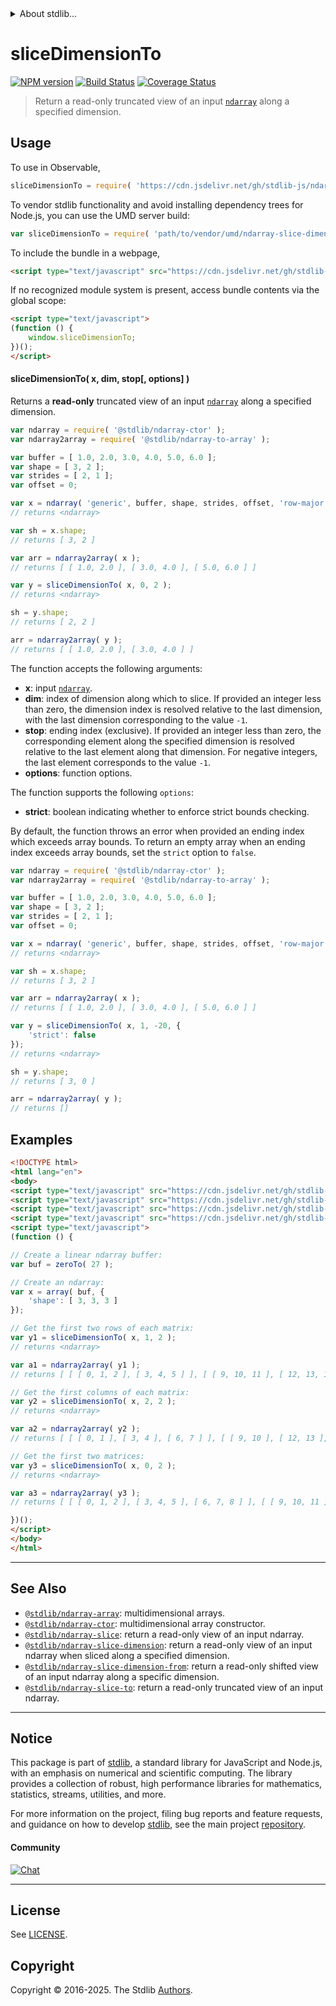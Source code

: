 <!--

@license Apache-2.0

Copyright (c) 2023 The Stdlib Authors.

Licensed under the Apache License, Version 2.0 (the "License");
you may not use this file except in compliance with the License.
You may obtain a copy of the License at

   http://www.apache.org/licenses/LICENSE-2.0

Unless required by applicable law or agreed to in writing, software
distributed under the License is distributed on an "AS IS" BASIS,
WITHOUT WARRANTIES OR CONDITIONS OF ANY KIND, either express or implied.
See the License for the specific language governing permissions and
limitations under the License.

-->


<details>
  <summary>
    About stdlib...
  </summary>
  <p>We believe in a future in which the web is a preferred environment for numerical computation. To help realize this future, we've built stdlib. stdlib is a standard library, with an emphasis on numerical and scientific computation, written in JavaScript (and C) for execution in browsers and in Node.js.</p>
  <p>The library is fully decomposable, being architected in such a way that you can swap out and mix and match APIs and functionality to cater to your exact preferences and use cases.</p>
  <p>When you use stdlib, you can be absolutely certain that you are using the most thorough, rigorous, well-written, studied, documented, tested, measured, and high-quality code out there.</p>
  <p>To join us in bringing numerical computing to the web, get started by checking us out on <a href="https://github.com/stdlib-js/stdlib">GitHub</a>, and please consider <a href="https://opencollective.com/stdlib">financially supporting stdlib</a>. We greatly appreciate your continued support!</p>
</details>

# sliceDimensionTo

[![NPM version][npm-image]][npm-url] [![Build Status][test-image]][test-url] [![Coverage Status][coverage-image]][coverage-url] <!-- [![dependencies][dependencies-image]][dependencies-url] -->

> Return a read-only truncated view of an input [`ndarray`][@stdlib/ndarray/ctor] along a specified dimension.

<!-- Section to include introductory text. Make sure to keep an empty line after the intro `section` element and another before the `/section` close. -->

<section class="intro">

</section>

<!-- /.intro -->

<!-- Package usage documentation. -->



<section class="usage">

## Usage

To use in Observable,

```javascript
sliceDimensionTo = require( 'https://cdn.jsdelivr.net/gh/stdlib-js/ndarray-slice-dimension-to@umd/browser.js' )
```

To vendor stdlib functionality and avoid installing dependency trees for Node.js, you can use the UMD server build:

```javascript
var sliceDimensionTo = require( 'path/to/vendor/umd/ndarray-slice-dimension-to/index.js' )
```

To include the bundle in a webpage,

```html
<script type="text/javascript" src="https://cdn.jsdelivr.net/gh/stdlib-js/ndarray-slice-dimension-to@umd/browser.js"></script>
```

If no recognized module system is present, access bundle contents via the global scope:

```html
<script type="text/javascript">
(function () {
    window.sliceDimensionTo;
})();
</script>
```

#### sliceDimensionTo( x, dim, stop\[, options] )

Returns a **read-only** truncated view of an input [`ndarray`][@stdlib/ndarray/ctor] along a specified dimension.

```javascript
var ndarray = require( '@stdlib/ndarray-ctor' );
var ndarray2array = require( '@stdlib/ndarray-to-array' );

var buffer = [ 1.0, 2.0, 3.0, 4.0, 5.0, 6.0 ];
var shape = [ 3, 2 ];
var strides = [ 2, 1 ];
var offset = 0;

var x = ndarray( 'generic', buffer, shape, strides, offset, 'row-major' );
// returns <ndarray>

var sh = x.shape;
// returns [ 3, 2 ]

var arr = ndarray2array( x );
// returns [ [ 1.0, 2.0 ], [ 3.0, 4.0 ], [ 5.0, 6.0 ] ]

var y = sliceDimensionTo( x, 0, 2 );
// returns <ndarray>

sh = y.shape;
// returns [ 2, 2 ]

arr = ndarray2array( y );
// returns [ [ 1.0, 2.0 ], [ 3.0, 4.0 ] ]
```

The function accepts the following arguments:

-   **x**: input [`ndarray`][@stdlib/ndarray/ctor].
-   **dim**: index of dimension along which to slice. If provided an integer less than zero, the dimension index is resolved relative to the last dimension, with the last dimension corresponding to the value `-1`.
-   **stop**: ending index (exclusive). If provided an integer less than zero, the corresponding element along the specified dimension is resolved relative to the last element along that dimension. For negative integers, the last element corresponds to the value `-1`.
-   **options**: function options.

The function supports the following `options`:

-   **strict**: boolean indicating whether to enforce strict bounds checking.

By default, the function throws an error when provided an ending index which exceeds array bounds. To return an empty array when an ending index exceeds array bounds, set the `strict` option to `false`.

```javascript
var ndarray = require( '@stdlib/ndarray-ctor' );
var ndarray2array = require( '@stdlib/ndarray-to-array' );

var buffer = [ 1.0, 2.0, 3.0, 4.0, 5.0, 6.0 ];
var shape = [ 3, 2 ];
var strides = [ 2, 1 ];
var offset = 0;

var x = ndarray( 'generic', buffer, shape, strides, offset, 'row-major' );
// returns <ndarray>

var sh = x.shape;
// returns [ 3, 2 ]

var arr = ndarray2array( x );
// returns [ [ 1.0, 2.0 ], [ 3.0, 4.0 ], [ 5.0, 6.0 ] ]

var y = sliceDimensionTo( x, 1, -20, {
    'strict': false
});
// returns <ndarray>

sh = y.shape;
// returns [ 3, 0 ]

arr = ndarray2array( y );
// returns []
```

</section>

<!-- /.usage -->

<!-- Package usage notes. Make sure to keep an empty line after the `section` element and another before the `/section` close. -->

<section class="notes">

</section>

<!-- /.notes -->

<!-- Package usage examples. -->

<section class="examples">

## Examples

<!-- eslint no-undef: "error" -->

```html
<!DOCTYPE html>
<html lang="en">
<body>
<script type="text/javascript" src="https://cdn.jsdelivr.net/gh/stdlib-js/ndarray-array@umd/browser.js"></script>
<script type="text/javascript" src="https://cdn.jsdelivr.net/gh/stdlib-js/ndarray-to-array@umd/browser.js"></script>
<script type="text/javascript" src="https://cdn.jsdelivr.net/gh/stdlib-js/array-base-zero-to@umd/browser.js"></script>
<script type="text/javascript" src="https://cdn.jsdelivr.net/gh/stdlib-js/ndarray-slice-dimension-to@umd/browser.js"></script>
<script type="text/javascript">
(function () {

// Create a linear ndarray buffer:
var buf = zeroTo( 27 );

// Create an ndarray:
var x = array( buf, {
    'shape': [ 3, 3, 3 ]
});

// Get the first two rows of each matrix:
var y1 = sliceDimensionTo( x, 1, 2 );
// returns <ndarray>

var a1 = ndarray2array( y1 );
// returns [ [ [ 0, 1, 2 ], [ 3, 4, 5 ] ], [ [ 9, 10, 11 ], [ 12, 13, 14 ] ], [ [ 18, 19, 20 ], [ 21, 22, 23 ] ] ]

// Get the first columns of each matrix:
var y2 = sliceDimensionTo( x, 2, 2 );
// returns <ndarray>

var a2 = ndarray2array( y2 );
// returns [ [ [ 0, 1 ], [ 3, 4 ], [ 6, 7 ] ], [ [ 9, 10 ], [ 12, 13 ], [ 15, 16 ] ], [ [ 18, 19 ], [ 21, 22 ], [ 24, 25 ] ] ]

// Get the first two matrices:
var y3 = sliceDimensionTo( x, 0, 2 );
// returns <ndarray>

var a3 = ndarray2array( y3 );
// returns [ [ [ 0, 1, 2 ], [ 3, 4, 5 ], [ 6, 7, 8 ] ], [ [ 9, 10, 11 ], [ 12, 13, 14 ], [ 15, 16, 17 ] ] ]

})();
</script>
</body>
</html>
```

</section>

<!-- /.examples -->

<!-- Section to include cited references. If references are included, add a horizontal rule *before* the section. Make sure to keep an empty line after the `section` element and another before the `/section` close. -->

<section class="references">

</section>

<!-- /.references -->

<!-- Section for related `stdlib` packages. Do not manually edit this section, as it is automatically populated. -->

<section class="related">

* * *

## See Also

-   <span class="package-name">[`@stdlib/ndarray-array`][@stdlib/ndarray/array]</span><span class="delimiter">: </span><span class="description">multidimensional arrays.</span>
-   <span class="package-name">[`@stdlib/ndarray-ctor`][@stdlib/ndarray/ctor]</span><span class="delimiter">: </span><span class="description">multidimensional array constructor.</span>
-   <span class="package-name">[`@stdlib/ndarray-slice`][@stdlib/ndarray/slice]</span><span class="delimiter">: </span><span class="description">return a read-only view of an input ndarray.</span>
-   <span class="package-name">[`@stdlib/ndarray-slice-dimension`][@stdlib/ndarray/slice-dimension]</span><span class="delimiter">: </span><span class="description">return a read-only view of an input ndarray when sliced along a specified dimension.</span>
-   <span class="package-name">[`@stdlib/ndarray-slice-dimension-from`][@stdlib/ndarray/slice-dimension-from]</span><span class="delimiter">: </span><span class="description">return a read-only shifted view of an input ndarray along a specific dimension.</span>
-   <span class="package-name">[`@stdlib/ndarray-slice-to`][@stdlib/ndarray/slice-to]</span><span class="delimiter">: </span><span class="description">return a read-only truncated view of an input ndarray.</span>

</section>

<!-- /.related -->

<!-- Section for all links. Make sure to keep an empty line after the `section` element and another before the `/section` close. -->


<section class="main-repo" >

* * *

## Notice

This package is part of [stdlib][stdlib], a standard library for JavaScript and Node.js, with an emphasis on numerical and scientific computing. The library provides a collection of robust, high performance libraries for mathematics, statistics, streams, utilities, and more.

For more information on the project, filing bug reports and feature requests, and guidance on how to develop [stdlib][stdlib], see the main project [repository][stdlib].

#### Community

[![Chat][chat-image]][chat-url]

---

## License

See [LICENSE][stdlib-license].


## Copyright

Copyright &copy; 2016-2025. The Stdlib [Authors][stdlib-authors].

</section>

<!-- /.stdlib -->

<!-- Section for all links. Make sure to keep an empty line after the `section` element and another before the `/section` close. -->

<section class="links">

[npm-image]: http://img.shields.io/npm/v/@stdlib/ndarray-slice-dimension-to.svg
[npm-url]: https://npmjs.org/package/@stdlib/ndarray-slice-dimension-to

[test-image]: https://github.com/stdlib-js/ndarray-slice-dimension-to/actions/workflows/test.yml/badge.svg?branch=main
[test-url]: https://github.com/stdlib-js/ndarray-slice-dimension-to/actions/workflows/test.yml?query=branch:main

[coverage-image]: https://img.shields.io/codecov/c/github/stdlib-js/ndarray-slice-dimension-to/main.svg
[coverage-url]: https://codecov.io/github/stdlib-js/ndarray-slice-dimension-to?branch=main

<!--

[dependencies-image]: https://img.shields.io/david/stdlib-js/ndarray-slice-dimension-to.svg
[dependencies-url]: https://david-dm.org/stdlib-js/ndarray-slice-dimension-to/main

-->

[chat-image]: https://img.shields.io/gitter/room/stdlib-js/stdlib.svg
[chat-url]: https://app.gitter.im/#/room/#stdlib-js_stdlib:gitter.im

[stdlib]: https://github.com/stdlib-js/stdlib

[stdlib-authors]: https://github.com/stdlib-js/stdlib/graphs/contributors

[umd]: https://github.com/umdjs/umd
[es-module]: https://developer.mozilla.org/en-US/docs/Web/JavaScript/Guide/Modules

[deno-url]: https://github.com/stdlib-js/ndarray-slice-dimension-to/tree/deno
[deno-readme]: https://github.com/stdlib-js/ndarray-slice-dimension-to/blob/deno/README.md
[umd-url]: https://github.com/stdlib-js/ndarray-slice-dimension-to/tree/umd
[umd-readme]: https://github.com/stdlib-js/ndarray-slice-dimension-to/blob/umd/README.md
[esm-url]: https://github.com/stdlib-js/ndarray-slice-dimension-to/tree/esm
[esm-readme]: https://github.com/stdlib-js/ndarray-slice-dimension-to/blob/esm/README.md
[branches-url]: https://github.com/stdlib-js/ndarray-slice-dimension-to/blob/main/branches.md

[stdlib-license]: https://raw.githubusercontent.com/stdlib-js/ndarray-slice-dimension-to/main/LICENSE

[@stdlib/ndarray/ctor]: https://github.com/stdlib-js/ndarray-ctor/tree/umd

<!-- <related-links> -->

[@stdlib/ndarray/array]: https://github.com/stdlib-js/ndarray-array/tree/umd

[@stdlib/ndarray/slice]: https://github.com/stdlib-js/ndarray-slice/tree/umd

[@stdlib/ndarray/slice-dimension]: https://github.com/stdlib-js/ndarray-slice-dimension/tree/umd

[@stdlib/ndarray/slice-dimension-from]: https://github.com/stdlib-js/ndarray-slice-dimension-from/tree/umd

[@stdlib/ndarray/slice-to]: https://github.com/stdlib-js/ndarray-slice-to/tree/umd

<!-- </related-links> -->

</section>

<!-- /.links -->
